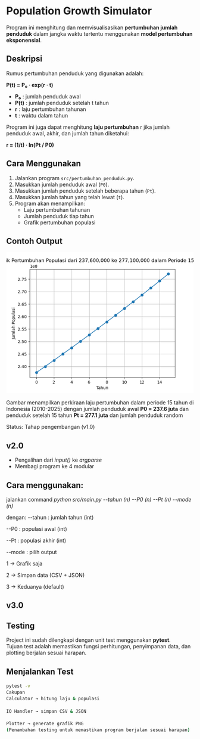 # Population Growth Simulator

Program ini menghitung dan memvisualisasikan **pertumbuhan jumlah penduduk** dalam jangka waktu tertentu menggunakan **model pertumbuhan eksponensial**.

## Deskripsi
Rumus pertumbuhan penduduk yang digunakan adalah:

**P(t) = P₀ · exp(r · t)**

- **P₀** : jumlah penduduk awal  
- **P(t)** : jumlah penduduk setelah t tahun  
- **r** : laju pertumbuhan tahunan  
- **t** : waktu dalam tahun  

Program ini juga dapat menghitung **laju pertumbuhan** r jika jumlah penduduk awal, akhir, dan jumlah tahun diketahui:

**r = (1/t) · ln(Pt / P0)**

## Cara Menggunakan
1. Jalankan program `src/pertumbuhan_penduduk.py`.
2. Masukkan jumlah penduduk awal (`P0`).
3. Masukkan jumlah penduduk setelah beberapa tahun (`Pt`).
4. Masukkan jumlah tahun yang telah lewat (`t`).
5. Program akan menampilkan:
   - Laju pertumbuhan tahunan
   - Jumlah penduduk tiap tahun
   - Grafik pertumbuhan populasi

## Contoh Output
![Plot Pertumbuhan Penduduk](plots/gambar_grafik.png)

Gambar menampilkan perkiraan laju pertumbuhan dalam periode 15 tahun di Indonesia (2010-2025) dengan jumlah penduduk awal **P0 = 237.6 juta** dan penduduk setelah 15 tahun **Pt = 277.1 juta** dan jumlah penduduk random

Status: Tahap pengembangan (v1.0)

## v2.0
- Pengalihan dari *input()* ke *argparse*
- Membagi program ke 4 modular

## Cara menggunakan:
jalankan command *python src/main.py --tahun (n) --P0 (n) --Pt (n) --mode (n)*

dengan:
--tahun : jumlah tahun (int)

--P0 : populasi awal (int)

--Pt : populasi akhir (int)

--mode : pilih output

1 → Grafik saja

2 → Simpan data (CSV + JSON)

3 → Keduanya (default)


## v3.0
## Testing

Project ini sudah dilengkapi dengan unit test menggunakan **pytest**.  
Tujuan test adalah memastikan fungsi perhitungan, penyimpanan data, dan plotting berjalan sesuai harapan.

## Menjalankan Test
```bash
pytest -v
Cakupan
Calculator → hitung laju & populasi

IO Handler → simpan CSV & JSON

Plotter → generate grafik PNG
(Penambahan testing untuk memastikan program berjalan sesuai harapan)

